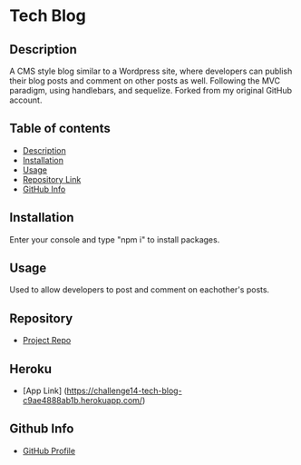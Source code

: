 # **Tech Blog**

## Description

A CMS style blog similar to a Wordpress site, where developers can publish their blog posts and comment on other posts as well. Following the MVC paradigm, using handlebars, and sequelize. Forked from my original GitHub account.

## Table of contents

- [Description](#Description)
- [Installation](#Installation)
- [Usage](#Usage)
- [Repository Link](#Repository)
- [GitHub Info](#GitHub)

## Installation

Enter your console and type "npm i" to install packages.

## Usage

Used to allow developers to post and comment on eachother's posts.

## Repository

- [Project Repo](https://github.com/fibikunle/challenge14-tech-blog)

## Heroku 
- [App Link] (https://challenge14-tech-blog-c9ae4888ab1b.herokuapp.com/)

## Github Info

- [GitHub Profile](https://github.com/fibikunle)